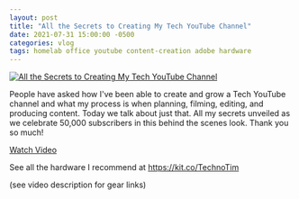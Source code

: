 ```yaml
---
layout: post
title: "All the Secrets to Creating My Tech YouTube Channel"
date: 2021-07-31 15:00:00 -0500
categories: vlog
tags: homelab office youtube content-creation adobe hardware
---
```


[![All the Secrets to Creating My Tech YouTube Channel](https://img.youtube.com/vi/SivkS9Ug5dw/0.jpg)](https://www.youtube.com/watch?v=SivkS9Ug5dw "All the Secrets to Creating My Tech YouTube Channel")

People have asked how I've been able to create and grow a Tech YouTube channel and what my process is when planning, filming, editing, and producing content.  Today we talk about just that.  All my secrets unveiled as we celebrate 50,000 subscribers in this behind the scenes look.  Thank you so much!

[Watch Video](https://www.youtube.com/watch?v=SivkS9Ug5dw)

See all the hardware I recommend at <https://kit.co/TechnoTim>

(see video description for gear links)
